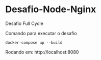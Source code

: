 # Desafio-Node-Nginx
Desafio Full Cycle

Comando para executar o desafio 
```shell
docker-compose up --build
```

Rodando em: http://localhost:8080